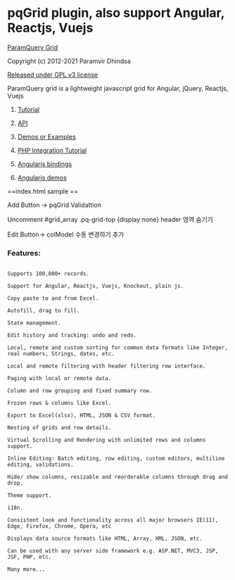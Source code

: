 pqGrid plugin, also support Angular, Reactjs, Vuejs
========================================================
[ParamQuery Grid](http://paramquery.com)

Copyright (c) 2012-2021 Paramvir Dhindsa 

[Released under GPL v3 license](http://paramquery.com/license)
       
ParamQuery grid is a lightweight javascript grid for Angular, jQuery, Reactjs, Vuejs


1. [Tutorial](http://paramquery.com/tutorial)

2. [API](http://paramquery.com/api)

3. [Demos or Examples](http://paramquery.com/demos)

4. [PHP Integration Tutorial](http://paramquery.com/tutorial/php)

5. [Angularjs bindings](http://angularjsgrid.com)

6. [Angularjs demos](http://angularjsgrid.com/demos)

==index.html sample ==

Add Button -> pqGrid Validattion 

Uncomment #grid_array .pq-grid-top {display:none}  header 영역 숨기기 

Edit Button-> colModel 수동 변경하기 추가


### Features:

```

Supports 100,000+ records.

Support for Angular, Reactjs, Vuejs, Knockout, plain js. 

Copy paste to and from Excel.

Autofill, drag to fill.

State management.

Edit history and tracking: undo and redo.

Local, remote and custom sorting for common data formats like Integer, real numbers, Strings, dates, etc.

Local and remote filtering with header filtering row interface.

Paging with local or remote data.

Column and row grouping and fixed summary row.

Frozen rows & columns like Excel.

Export to Excel(xlsx), HTML, JSON & CSV format.

Nesting of grids and row details.

Virtual Scrolling and Rendering with unlimited rows and columns support.

Inline Editing: Batch editing, row editing, custom editors, multiline editing, validations.

Hide/ show columns, resizable and reorderable columns through drag and drop.

Theme support.

i18n.

Consistent look and functionality across all major browsers IE(11), Edge, Firefox, Chrome, Opera, etc

Displays data source formats like HTML, Array, XML, JSON, etc.

Can be used with any server side framework e.g. ASP.NET, MVC3, JSP, JSF, PHP, etc.

Many more...
```
